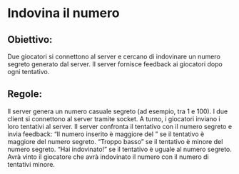 # Indovina il numero
## Obiettivo: 
Due giocatori si connettono al server e cercano di indovinare un numero segreto generato dal server. Il server fornisce feedback ai giocatori dopo ogni tentativo.
## Regole:
Il server genera un numero casuale segreto (ad esempio, tra 1 e 100).
I due client si connettono al server tramite socket.
A turno, i giocatori inviano i loro tentativi al server.
Il server confronta il tentativo con il numero segreto e invia feedback:
“Il numero inserito è maggiore del ” se il tentativo è maggiore del numero segreto.
“Troppo basso” se il tentativo è minore del numero segreto.
“Hai indovinato!” se il tentativo è uguale al numero segreto.
Avrà vinto il giocatore che avrà indovinato il numero con il numero di tentativi minore.
